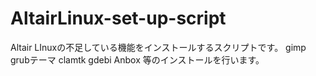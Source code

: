 # AltairLinux-set-up-script
Altair LInuxの不足している機能をインストールするスクリプトです。
gimp
grubテーマ
clamtk
gdebi
Anbox
等のインストールを行います。
